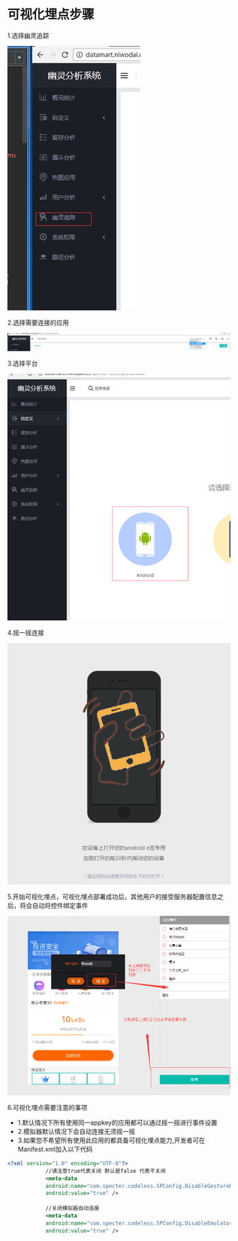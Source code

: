 # 可视化埋点步骤

1.选择幽灵追踪

![](幽灵追踪.png)

2.选择需要连接的应用

![](选择需要查询的应用.png)

3.选择平台

![](幽灵追踪android.png)

4.摇一摇连接

![](摇一摇连接.png)

5.开始可视化埋点，可视化埋点部署成功后，其他用户的接受服务器配置信息之后，将会自动将控件绑定事件

![](设置事件.png)

6.可视化埋点需要注意的事项
* 1.默认情况下所有使用同一appkey的应用都可以通过摇一摇进行事件设置
* 2.模拟器默认情况下会自动连接无须摇一摇
* 3.如果您不希望所有使用此应用的都具备可视化埋点能力,开发者可在Manifest.xml加入以下代码

```xml
<?xml version="1.0" encoding="UTF-8"?>
            //请注意true代表关闭 默认是false 代表不关闭
            <meta-data
            android:name="com.specter.codeless.SPConfig.DisableGestureBindingUI"
            android:value="true" />
            
            //关闭模拟器自动连接
            <meta-data
            android:name="com.specter.codeless.SPConfig.DisableEmulatorBindingUI"
            android:value="true" />

```







